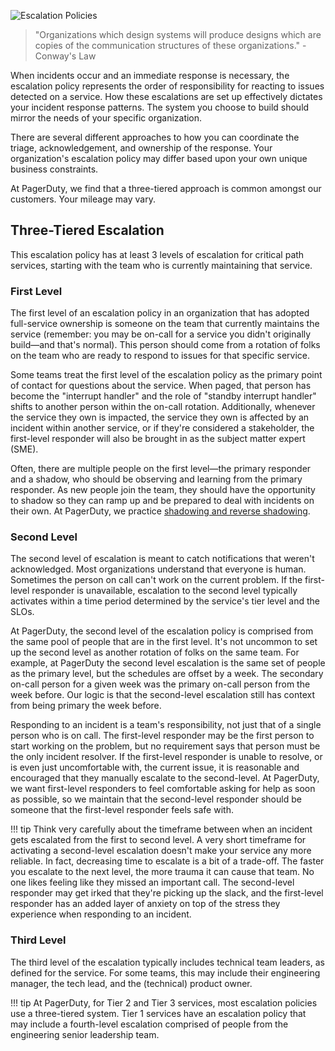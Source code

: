 ![Escalation Policies](/assets/images/headers/FSO-Escalation.png)

> "Organizations which design systems will produce designs which are copies of the communication structures of these organizations." - Conway's Law

When incidents occur and an immediate response is necessary, the escalation policy represents the order of responsibility for reacting to issues detected on a service. How these escalations are set up effectively dictates your incident response patterns. The system you choose to build should mirror the needs of your specific organization.

There are several different approaches to how you can coordinate the triage, acknowledgement, and ownership of the response. Your organization's escalation policy may differ based upon your own unique business constraints.

At PagerDuty, we find that a three-tiered approach is common amongst our customers. Your mileage may vary.

## Three-Tiered Escalation
This escalation policy has at least 3 levels of escalation for critical path services, starting with the team who is currently maintaining that service.

### First Level
The first level of an escalation policy in an organization that has adopted full-service ownership is someone on the team that currently maintains the service (remember: you may be on-call for a service you didn't originally build—and that's normal). This person should come from a rotation of folks on the team who are ready to respond to issues for that specific service.

Some teams treat the first level of the escalation policy as the primary point of contact for questions about the service. When paged, that person has become the "interrupt handler" and the role of "standby interrupt handler" shifts to another person within the on-call rotation. Additionally, whenever the service they own is impacted, the service they own is affected by an incident within another service, or if they're considered a stakeholder, the first-level responder will also be brought in as the subject matter expert (SME).

Often, there are multiple people on the first level—the primary responder and a shadow, who should be observing and learning from the primary responder. As new people join the team, they should have the opportunity to shadow so they can ramp up and be prepared to deal with incidents on their own. At PagerDuty, we practice [shadowing and reverse shadowing](https://www.pagerduty.com/blog/on-call-shadow-practice/).

### Second Level
The second level of escalation is meant to catch notifications that weren't acknowledged. Most organizations understand that everyone is human. Sometimes the person on call can't work on the current problem. If the first-level responder is unavailable, escalation to the second level typically activates within a time period determined by the service's tier level and the SLOs.

At PagerDuty, the second level of the escalation policy is comprised from the same pool of people that are in the first level. It's not uncommon to set up the second level as another rotation of folks on the same team. For example, at PagerDuty the second level escalation is the same set of people as the primary level, but the schedules are offset by a week. The secondary on-call person for a given week was the primary on-call person from the week before. Our logic is that the second-level escalation still has context from being primary the week before.

Responding to an incident is a team's responsibility, not just that of a single person who is on call. The first-level responder may be the first person to start working on the problem, but no requirement says that person must be the only incident resolver. If the first-level responder is unable to resolve, or is even just uncomfortable with, the current issue, it is reasonable and encouraged that they manually escalate to the second-level. At PagerDuty, we want first-level responders to feel comfortable asking for help as soon as possible, so we maintain that the second-level responder should be someone that the first-level responder feels safe with.

!!! tip
    Think very carefully about the timeframe between when an incident gets escalated from the first to second level. A very short timeframe for activating a second-level escalation doesn't make your service any more reliable. In fact, decreasing time to escalate is a bit of a trade-off. The faster you escalate to the next level, the more trauma it can cause that team. No one likes feeling like they missed an important call. The second-level responder may get irked that they're picking up the slack, and the first-level responder has an added layer of anxiety on top of the stress they experience when responding to an incident.

### Third Level
The third level of the escalation typically includes technical team leaders, as defined for the service. For some teams, this may include their engineering manager, the tech lead, and the (technical) product owner.

!!! tip
    At PagerDuty, for Tier 2 and Tier 3 services, most escalation policies use a three-tiered system. Tier 1 services have an escalation policy that may include a fourth-level escalation comprised of people from the engineering senior leadership team.
